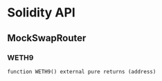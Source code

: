 # Solidity API

## MockSwapRouter

### WETH9

```solidity
function WETH9() external pure returns (address)
```

